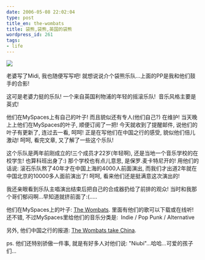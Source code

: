 ```yaml
---
date: 2006-05-08 22:02:04
type: post
title_en: the-wombats
title: 袋熊,袋熊,英国的袋熊
wordpress_id: 261
tags:
- life
---
```


[![](http://static.flickr.com/51/142734319_dcd01c12da_m.jpg)](http://www.flickr.com/photos/nickcheng/142734319/)

老婆写了Midi, 我也随便写写吧! 就想说说介个袋熊乐队...上面的PP是我和他们鼓手的合影!

这可是老婆力挺的乐队! 一个来自英国利物浦的年轻的摇滚乐队!  音乐风格主要是英式!

他们在MySpaces上有自己的叶子! 而且貌似还有专人(他们自己?) 在维护! 当天晚上上他们在MySpaces的叶子, 顺便订阅了一把! 今天就收到了提醒邮件, 说他们的叶子有更新了, 连过去一看, 呵呵! 正是在写他们在中国之行的感受, 貌似他们倍儿激动! 呵呵, 看完文章, 又了解了一些这个乐队!

这个乐队是两年前刚成立的!三个成员才22岁(年轻啊), 还是当地一个音乐学校的在校学生! 也算科班出身了:) 那个学校也有点儿意思, 是保罗.麦卡特尼开的! 用他们的话说: 滚石乐队熬了40年才在中国上海的4000人前面演出, 而我们才出道2年就在中国北京的10000多人面前演出了! 呵呵, 看来他们还是挺满意这次演出的!

我还亲眼看到乐队主唱演出结束后把自己的合成器扔给了前排的观众! 当时和我那个哥们郁闷啊...早知道就挤前面了:(.....

他们在MySpaces上的叶子: [The Wombats](http://www.myspace.com/thewombatsuk). 里面有他们的歌可以下载或在线听! 还不错, 不过MySpaces里给他们的音乐分类是:  Indie / Pop Punk / Alternative

另外, 他们中国之行的报道: [The Wombats take China](http://arts.guardian.co.uk/news/story/0,,1769852,00.html).





ps. 他们还特别骄傲一件事, 就是有好多人对他们说: "Niubi"...哈哈...可爱的孩子们...
